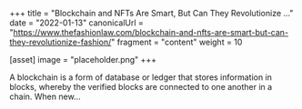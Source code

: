 +++
title = "Blockchain and NFTs Are Smart, But Can They Revolutionize ..."
date = "2022-01-13"
canonicalUrl = "https://www.thefashionlaw.com/blockchain-and-nfts-are-smart-but-can-they-revolutionize-fashion/"
fragment = "content"
weight = 10

[asset]
    image = "placeholder.png"
+++

A blockchain is a form of database or ledger that stores information in 
blocks, whereby the verified blocks are connected to one another in a 
chain. When new...
